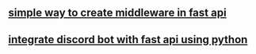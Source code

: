 ## [simple way to create middleware in fast api](https://stackoverflow.com/questions/64602770/how-can-i-set-attribute-to-request-object-in-fastapi-from-middleware)



## [integrate discord bot with fast api using python](https://gist.github.com/haykkh/49ed16a9c3bbe23491139ee6225d6d09)